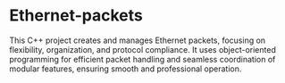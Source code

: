 # Ethernet-packets
This C++ project creates and manages Ethernet packets, focusing on flexibility, organization, and protocol compliance. It uses object-oriented programming for efficient packet handling and seamless coordination of modular features, ensuring smooth and professional operation.
